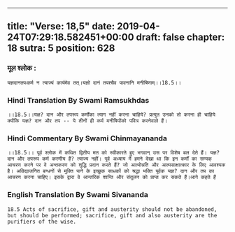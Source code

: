 
---
title: "Verse: 18,5"
date: 2019-04-24T07:29:18.582451+00:00
draft: false
chapter: 18
sutra: 5
position: 628
---
### मूल श्लोक :
```
यज्ञदानतपःकर्म न त्याज्यं कार्यमेव तत्।यज्ञो दानं तपश्चैव पावनानि मनीषिणाम्।।18.5।।

```

### Hindi Translation By Swami Ramsukhdas
```
।।18.5।।यज्ञ? दान और तपरूप कर्मोंका त्याग नहीं करना चाहिये? प्रत्युत उनको तो करना ही चाहिये क्योंकि यज्ञ? दान और तप -- ये तीनों ही कर्म मनीषियोंको पवित्र करनेवाले हैं।

```

### Hindi Commentary By Swami Chinmayananda
```
।।18.5।। पूर्व श्लोक में कथित द्वितीय मत को स्वीकारते हुए भगवान् उस पर विशेष बल देते हैं। यज्ञ? दान और तपरूप कर्म करणीय हैं? त्याज्य नहीं। पूर्व अध्याय में हमने देखा था कि इन कर्मों का सम्यक् आचरण करने पर वे अन्तकरण को शुद्धि प्रदान करते हैं? जो आत्मोन्नति और आत्मसाक्षात्कार के लिए आवश्यक है। अविद्याजनित बन्धनों से मुक्ति पाने के इच्छुक साधकों को श्रद्धा भक्ति पूर्वक यज्ञ? दान और तप का आचरण करना चाहिए। इसके द्वारा वे आन्तरिक शान्ति और संतुलन को प्राप्त कर सकते हैं।आगे कहते हैं

```

### English Translation By Swami  Sivananda
```
18.5 Acts of sacrifice, gift and austerity should not be abandoned, but should be performed; sacrifice, gift and also austerity are the purifiers of the wise.

```

